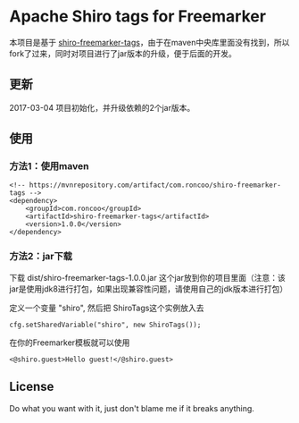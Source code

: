 # Apache Shiro tags for Freemarker

本项目是基于 [shiro-freemarker-tags](https://github.com/jagregory/shiro-freemarker-tags)，由于在maven中央库里面没有找到，所以fork了过来，同时对项目进行了jar版本的升级，便于后面的开发。

## 更新

2017-03-04 项目初始化，并升级依赖的2个jar版本。

## 使用
### 方法1：使用maven

```
<!-- https://mvnrepository.com/artifact/com.roncoo/shiro-freemarker-tags -->
<dependency>
    <groupId>com.roncoo</groupId>
    <artifactId>shiro-freemarker-tags</artifactId>
    <version>1.0.0</version>
</dependency>
```

### 方法2：jar下载
下载  dist/shiro-freemarker-tags-1.0.0.jar 这个jar放到你的项目里面（注意：该jar是使用jdk8进行打包，如果出现兼容性问题，请使用自己的jdk版本进行打包）

定义一个变量 "shiro", 然后把 ShiroTags这个实例放入去

```
cfg.setSharedVariable("shiro", new ShiroTags());
```

在你的Freemarker模板就可以使用

```
<@shiro.guest>Hello guest!</@shiro.guest>
```

## License

Do what you want with it, just don't blame me if it breaks anything.
